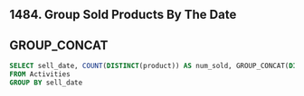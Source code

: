 ## 1484. Group Sold Products By The Date
## GROUP_CONCAT
~~~SQL
SELECT sell_date, COUNT(DISTINCT(product)) AS num_sold, GROUP_CONCAT(DISTINCT product ORDER BY product) AS products
FROM Activities
GROUP BY sell_date
~~~
